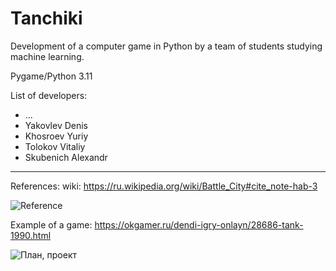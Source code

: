 # Tanchiki
Development of a computer game in Python by a team of students studying machine learning.

Pygame/Python 3.11

List of developers:
* ...
* Yakovlev Denis
* Khosroev Yuriy
* Tolokov Vitaliy
* Skubenich Alexandr



---
References:
wiki: https://ru.wikipedia.org/wiki/Battle_City#cite_note-hab-3

![Reference](https://upload.wikimedia.org/wikipedia/ru/b/ba/Battle_City_Screenshot.jpg)

Example of a game: https://okgamer.ru/dendi-igry-onlayn/28686-tank-1990.html


![План, проект](https://user-images.githubusercontent.com/89586840/201281213-72bfb177-1e92-4e45-9877-fab77dc99d45.png)


